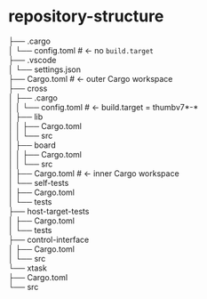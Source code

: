 # repository-structure

├── .cargo\
│ └── config.toml # <- no `build.target`\
├── .vscode\
│ └── settings.json\
├── Cargo.toml # <- outer Cargo workspace\
├── cross\
│ ├── .cargo\
│ │ └── config.toml # <- build.target = thumbv7\*-\*\
│ ├── lib\
│ │ ├── Cargo.toml\
│ │ └── src\
│ ├── board\
│ │ ├── Cargo.toml\
│ │ └── src\
│ ├── Cargo.toml # <- inner Cargo workspace\
│ └── self-tests\
│ ├── Cargo.toml\
│ └── tests\
├── host-target-tests\
│ ├── Cargo.toml\
│ └── tests\
├── control-interface\
│ ├── Cargo.toml\
│ └── src\
└── xtask\
├── Cargo.toml\
└── src
